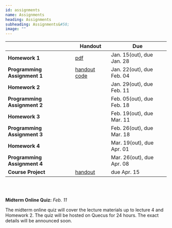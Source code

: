 ```yaml
---
id: assignments
name: Assignments
heading: Assignments
subheading: Assignments&#58;
image: ""
---
```


|           | Handout                | Due
|-----------|------------------------|---------
| **Homework 1**   |  [pdf](assets/assignments/HW01.pdf)        | Jan. 15(out), due Jan. 28 
| **Programming Assignment 1**   |  [handout](assets/assignments/HW02.pdf) [code](https://colab.research.google.com/github/uoft-csc413/2022/blob/master/assets/assignments/a1-code.ipynb)      | Jan. 22(out), due Feb. 04 
| **Homework 2**   |          | Jan. 29(out), due Feb. 11
| **Programming Assignment 2**   |          | Feb. 05(out), due Feb. 18 
| **Homework 3**   |         | Feb. 19(out), due Mar. 11 
| **Programming Assignment 3**   |       | Feb. 26(out), due Mar. 18
| **Homework 4**  |    | Mar. 19(out), due Apr. 01
| **Programming Assignment 4**   |     | Mar. 26(out), due Apr. 08
| **Course Project**   | [handout](assets/misc/project_handout.pdf)      | due Apr. 15

<br/> 

<br/> 

**Midterm Online Quiz:**  *Feb. 11* 

The midterm online quiz will cover the lecture materials up to lecture 4 and Homework 2. The quiz will be hosted on Quecus for 24 hours. The exact details will be announced soon.
